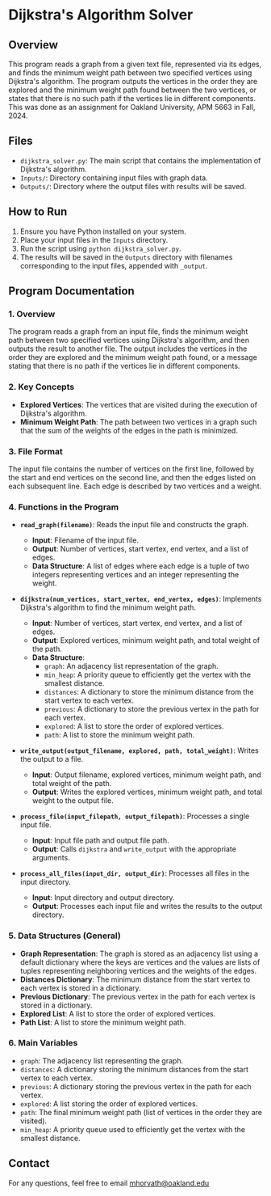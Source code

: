 # Dijkstra's Algorithm Solver

## Overview

This program reads a graph from a given text file, represented via its edges, and finds the minimum weight path between two specified vertices using Dijkstra's algorithm. The program outputs the vertices in the order they are explored and the minimum weight path found between the two vertices, or states that there is no such path if the vertices lie in different components. This was done as an assignment for Oakland University, APM 5663 in Fall, 2024.

## Files

- `dijkstra_solver.py`: The main script that contains the implementation of Dijkstra's algorithm.
- `Inputs/`: Directory containing input files with graph data.
- `Outputs/`: Directory where the output files with results will be saved.

## How to Run

1. Ensure you have Python installed on your system.
2. Place your input files in the `Inputs` directory.
3. Run the script using `python dijkstra_solver.py`.
4. The results will be saved in the `Outputs` directory with filenames corresponding to the input files, appended with `_output`.

## Program Documentation

### 1. Overview

The program reads a graph from an input file, finds the minimum weight path between two specified vertices using Dijkstra's algorithm, and then outputs the result to another file. The output includes the vertices in the order they are explored and the minimum weight path found, or a message stating that there is no path if the vertices lie in different components.

### 2. Key Concepts

- **Explored Vertices**: The vertices that are visited during the execution of Dijkstra's algorithm.
- **Minimum Weight Path**: The path between two vertices in a graph such that the sum of the weights of the edges in the path is minimized.

### 3. File Format

The input file contains the number of vertices on the first line, followed by the start and end vertices on the second line, and then the edges listed on each subsequent line. Each edge is described by two vertices and a weight.

### 4. Functions in the Program

- **`read_graph(filename)`**: Reads the input file and constructs the graph.
  - **Input**: Filename of the input file.
  - **Output**: Number of vertices, start vertex, end vertex, and a list of edges.
  - **Data Structure**: A list of edges where each edge is a tuple of two integers representing vertices and an integer representing the weight.

- **`dijkstra(num_vertices, start_vertex, end_vertex, edges)`**: Implements Dijkstra's algorithm to find the minimum weight path.
  - **Input**: Number of vertices, start vertex, end vertex, and a list of edges.
  - **Output**: Explored vertices, minimum weight path, and total weight of the path.
  - **Data Structure**:
    - `graph`: An adjacency list representation of the graph.
    - `min_heap`: A priority queue to efficiently get the vertex with the smallest distance.
    - `distances`: A dictionary to store the minimum distance from the start vertex to each vertex.
    - `previous`: A dictionary to store the previous vertex in the path for each vertex.
    - `explored`: A list to store the order of explored vertices.
    - `path`: A list to store the minimum weight path.

- **`write_output(output_filename, explored, path, total_weight)`**: Writes the output to a file.
  - **Input**: Output filename, explored vertices, minimum weight path, and total weight of the path.
  - **Output**: Writes the explored vertices, minimum weight path, and total weight to the output file.

- **`process_file(input_filepath, output_filepath)`**: Processes a single input file.
  - **Input**: Input file path and output file path.
  - **Output**: Calls `dijkstra` and `write_output` with the appropriate arguments.

- **`process_all_files(input_dir, output_dir)`**: Processes all files in the input directory.
  - **Input**: Input directory and output directory.
  - **Output**: Processes each input file and writes the results to the output directory.

### 5. Data Structures (General)

- **Graph Representation**: The graph is stored as an adjacency list using a default dictionary where the keys are vertices and the values are lists of tuples representing neighboring vertices and the weights of the edges.
- **Distances Dictionary**: The minimum distance from the start vertex to each vertex is stored in a dictionary.
- **Previous Dictionary**: The previous vertex in the path for each vertex is stored in a dictionary.
- **Explored List**: A list to store the order of explored vertices.
- **Path List**: A list to store the minimum weight path.

### 6. Main Variables

- `graph`: The adjacency list representing the graph.
- `distances`: A dictionary storing the minimum distances from the start vertex to each vertex.
- `previous`: A dictionary storing the previous vertex in the path for each vertex.
- `explored`: A list storing the order of explored vertices.
- `path`: The final minimum weight path (list of vertices in the order they are visited).
- `min_heap`: A priority queue used to efficiently get the vertex with the smallest distance.

## Contact

For any questions, feel free to email mhorvath@oakland.edu